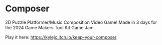 # Composer
2D Puzzle Platformer/Music Composition Video Game! Made in 3 days for the 2024 Game Makers Tool Kit Game Jam.

Play it here: https://kylejc.itch.io/keep-your-composer

